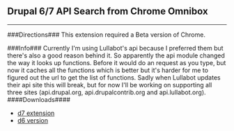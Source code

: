 ## Drupal 6/7 API Search from Chrome Omnibox ##
- - -
###Directions###
This extension required a Beta version of Chrome.

###Info###
Currently I'm using Lullabot's api because I preferred them but there's also a good reason behind it. 
So apparently the api module changed the way it looks up functions. 
Before it would do an request as you type, but now it caches all the functions which is better but it's harder for me to figured out the url to get the list of functions. 
Sadly when Lullabot updates their api site this will break, but for now I'll be working on supporting all three sites (api.drupal.org, api.drupalcontrib.org and api.lullabot.org).
####Downloads####
- [d7 extension](https://github.com/downloads/ericduran/chrome_drupal_api_search/drupal_omnibox_api_search_d7.crx)
- [d6 version](https://github.com/downloads/ericduran/chrome_drupal_api_search/drupal_omnibox_api_search.crx)
